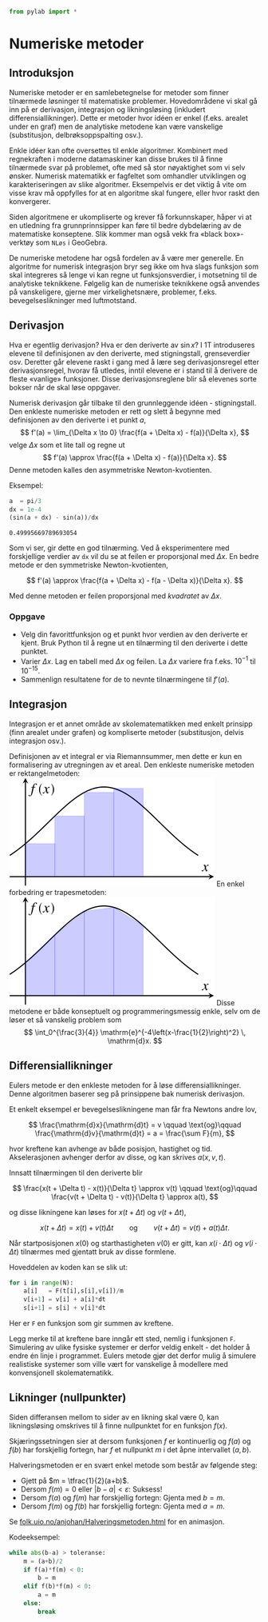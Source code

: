

```python
from pylab import *
```

# Numeriske metoder

## Introduksjon
Numeriske metoder er en samlebetegnelse for metoder som finner tilnærmede løsninger til matematiske problemer. Hovedområdene vi skal gå inn på er derivasjon, integrasjon og likningsløsing (inkludert differensiallikninger). Dette er metoder hvor idéen er enkel (f.eks. arealet under en graf) men de analytiske metodene kan være vanskelige (substitusjon, delbrøksoppspalting osv.).

Enkle idéer kan ofte oversettes til enkle algoritmer. Kombinert med regnekraften i moderne datamaskiner kan disse brukes til å finne tilnærmede svar på problemet, ofte med så stor nøyaktighet som vi selv ønsker. Numerisk matematikk er fagfeltet som omhandler utviklingen og karakteriseringen av slike algoritmer. Eksempelvis er det viktig å vite om visse krav må oppfylles for at en algoritme skal fungere, eller hvor raskt den konvergerer.

Siden algoritmene er ukompliserte og krever få forkunnskaper, håper vi at en utledning fra grunnprinnsipper kan føre til bedre dybdelæring av de matematiske konseptene. Slik kommer man også vekk fra «black box»-verktøy som `NLøs` i GeoGebra.

De numeriske metodene har også fordelen av å være mer generelle. En algoritme for numerisk integrasjon bryr seg ikke om hva slags funksjon som skal integreres så lenge vi kan regne ut funksjonsverdier, i motsetning til de analytiske teknikkene. Følgelig kan de numeriske teknikkene også anvendes på vanskeligere, gjerne mer virkelighetsnære, problemer, f.eks. bevegelseslikninger med luftmotstand.

## Derivasjon

Hva er egentlig derivasjon? Hva er den deriverte av $\sin x$? I 1T introduseres elevene til definisjonen av den deriverte, med stigningstall, grenseverdier osv. Deretter går elevene raskt i gang med å lære seg derivasjonsregel etter derivasjonsregel, hvorav få utledes, inntil elevene er i stand til å derivere de fleste «vanlige» funksjoner. Disse derivasjonsreglene blir så elevenes sorte bokser når de skal løse oppgaver.

Numerisk derivasjon går tilbake til den grunnleggende idéen - stigningstall. Den enkleste numeriske metoden er rett og slett å begynne med definisjonen av den deriverte i et punkt $a$,
$$
    f'(a) = \lim_{\Delta x \to 0} \frac{f(a + \Delta x) - f(a)}{\Delta x},
$$
velge $\Delta x$ som et lite tall og regne ut
$$
    f'(a) \approx \frac{f(a + \Delta x) - f(a)}{\Delta x}.
$$
Denne metoden kalles den asymmetriske Newton-kvotienten.

Eksempel:


```python
a  = pi/3
dx = 1e-4
(sin(a + dx) - sin(a))/dx
```




    0.49995669789693054



Som vi ser, gir dette en god tilnærming. Ved å eksperimentere med forskjellige verdier av `dx` vil du se at feilen er proporsjonal med $\Delta x$. En bedre metode er den symmetriske Newton-kvotienten,

$$
    f'(a) \approx \frac{f(a + \Delta x) - f(a - \Delta x)}{\Delta x}.
$$

Med denne metoden er feilen proporsjonal med *kvadratet* av $\Delta x$.

### Oppgave
- Velg din favorittfunksjon og et punkt hvor verdien av den deriverte er kjent. Bruk Python til å regne ut en tilnærming til den deriverte i dette punktet.
- Varier $\Delta x$. Lag en tabell med $\Delta x$ og feilen. La $\Delta x$ variere fra f.eks. $10^{-1}$ til $10^{-15}$.
- Sammenlign resultatene for de to nevnte tilnærmingene til $f'(a)$.

## Integrasjon
Integrasjon er et annet område av skolematematikken med enkelt prinsipp (finn arealet under grafen) og kompliserte metoder (substitusjon, delvis integrasjon osv.).

Definisjonen av et integral er via Riemannsummer, men dette er kun en formalisering av utregningen av et areal. Den enkleste numeriske metoden er rektangelmetoden:
![Rektangelmetoden](rektangel.svg)
En enkel forbedring er trapesmetoden:
![Trapesmetoden](trapes.svg)
Disse metodene er både konseptuelt og programmeringsmessig enkle, selv om de løser et så vanskelig problem som
$$
    \int_0^{\frac{3}{4}} \mathrm{e}^{-4\left(x-\frac{1}{2}\right)^2} \, \mathrm{d}x.
$$

## Differensiallikninger
Eulers metode er den enkleste metoden for å løse differensiallikninger. Denne algoritmen baserer seg på prinsippene bak numerisk derivasjon.

Et enkelt eksempel er bevegelseslikningene man får fra Newtons andre lov,

$$
    \frac{\mathrm{d}x}{\mathrm{d}t} = v \qquad \text{og}\qquad \frac{\mathrm{d}v}{\mathrm{d}t} = a = \frac{\sum F}{m},
$$

hvor kreftene kan avhenge av både posisjon, hastighet og tid. Akselerasjonen avhenger derfor av disse, og kan skrives $a(x, v, t)$.

Innsatt tilnærmingen til den deriverte blir

$$
    \frac{x(t + \Delta t) - x(t)}{\Delta t} \approx v(t) \qquad \text{og}\qquad \frac{v(t + \Delta t) - v(t)}{\Delta t} \approx a(t),
$$

og disse likningene kan løses for $x(t+\Delta t)$ og $v(t+\Delta t)$,

$$
    x(t + \Delta t) = x(t) + v(t)\Delta t \qquad \text{og}\qquad v(t + \Delta t) = v(t) + a(t)\Delta t.
$$

Når startposisjonen $x(0)$ og starthastigheten $v(0)$ er gitt, kan $x(i\cdot\Delta t)$ og $v(i\cdot\Delta t)$ tilnærmes med gjentatt bruk av disse formlene.

Hoveddelen av koden kan se slik ut:
``` Python
for i in range(N):
    a[i]   = F(t[i],s[i],v[i])/m
    v[i+1] = v[i] + a[i]*dt
    s[i+1] = s[i] + v[i]*dt
```
Her er `F` en funksjon som gir summen av kreftene.

Legg merke til at kreftene bare inngår ett sted, nemlig i funksjonen `F`. Simulering av ulike fysiske systemer er derfor veldig enkelt - det holder å endre én linje i programmet. Eulers metode gjør det derfor mulig å simulere realistiske systemer som ville vært for vanskelige å modellere med konvensjonell skolematematikk.

## Likninger (nullpunkter)
Siden differansen mellom to sider av en likning skal være $0$, kan likningsløsing omskrives til å finne nullpunktet for en funksjon $f(x)$.

Skjæringssetningen sier at dersom funksjonen $f$ er kontinuerlig og $f(a)$ og $f(b)$ har forskjellig fortegn, har $f$ et nullpunkt $m$ i det åpne intervallet $(a,b)$.

Halveringsmetoden er en svært enkel metode som består av følgende steg:
- Gjett på $m = \tfrac{1}{2}(a+b)$.
- Dersom $f(m)=0$ eller $|b-a| < \varepsilon$: Suksess!
- Dersom $f(a)$ og $f(m)$ har forskjellig fortegn: Gjenta med $b=m$.
- Dersom $f(m)$ og $f(b)$ har forskjellig fortegn: Gjenta med $a=m$.

Se [folk.uio.no/anjohan/Halveringsmetoden.html](https://folk.uio.no/anjohan/Halveringsmetoden.html) for en animasjon.

Kodeeksempel:
``` Python
while abs(b-a) > toleranse:
    m = (a+b)/2
    if f(a)*f(m) < 0:
        b = m
    elif f(b)*f(m) < 0:
        a = m
    else:
        break
```
